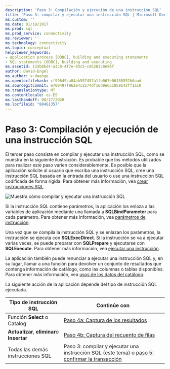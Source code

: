 ```yaml
---
description: 'Paso 3: Compilación y ejecución de una instrucción SQL'
title: 'Paso 3: compilar y ejecutar una instrucción SQL | Microsoft Docs'
ms.custom: ''
ms.date: 01/19/2017
ms.prod: sql
ms.prod_service: connectivity
ms.reviewer: ''
ms.technology: connectivity
ms.topic: conceptual
helpviewer_keywords:
- application process [ODBC], building and executing statements
- SQL statements [ODBC], building and executing
ms.assetid: 133b8bd4-a3c8-4f7e-93c5-c05283c8e96f
author: David-Engel
ms.author: v-daenge
ms.openlocfilehash: cf99649ca84ab557457a1fb067e06188552b6aad
ms.sourcegitcommit: e700497f962e4c2274df16d9e651059b42ff1a10
ms.translationtype: MT
ms.contentlocale: es-ES
ms.lasthandoff: 08/17/2020
ms.locfileid: "88461357"
---
```

# <a name="step-3-build-and-execute-an-sql-statement"></a>Paso 3: Compilación y ejecución de una instrucción SQL
El tercer paso consiste en compilar y ejecutar una instrucción SQL, como se muestra en la siguiente ilustración. Es probable que los métodos utilizados para realizar este paso varíen considerablemente. Es posible que la aplicación solicite al usuario que escriba una instrucción SQL, cree una instrucción SQL basada en la entrada del usuario o use una instrucción SQL codificada de forma rígida. Para obtener más información, vea [crear instrucciones SQL](../../../odbc/reference/develop-app/constructing-sql-statements.md).  
  
 ![Muestra cómo compilar y ejecutar una instrucción SQL](../../../odbc/reference/develop-app/media/pr13.gif "pr13")  
  
 Si la instrucción SQL contiene parámetros, la aplicación los enlaza a las variables de aplicación mediante una llamada a **SQLBindParameter** para cada parámetro. Para obtener más información, vea [parámetros de instrucción](../../../odbc/reference/develop-app/statement-parameters.md).  
  
 Una vez que se compila la instrucción SQL y se enlazan los parámetros, la instrucción se ejecuta con **SQLExecDirect**. Si la instrucción se va a ejecutar varias veces, se puede preparar con **SQLPrepare** y ejecutarse con **SQLExecute**. Para obtener más información, vea [ejecutar una instrucción](../../../odbc/reference/develop-app/executing-a-statement.md).  
  
 La aplicación también puede renunciar a ejecutar una instrucción SQL y, en su lugar, llamar a una función para devolver un conjunto de resultados que contenga información de catálogo, como las columnas o tablas disponibles. Para obtener más información, vea [usos de los datos del catálogo](../../../odbc/reference/develop-app/uses-of-catalog-data.md).  
  
 La siguiente acción de la aplicación depende del tipo de instrucción SQL ejecutada.  
  
|Tipo de instrucción SQL|Continúe con|  
|---------------------------|----------------|  
|Función **Select** o Catalog|[Paso 4a: Captura de los resultados](../../../odbc/reference/develop-app/step-4a-fetch-the-results.md)|  
|**Actualizar**, **eliminar**o **Insertar**|[Paso 4b: Captura del recuento de filas](../../../odbc/reference/develop-app/step-4b-fetch-the-row-count.md)|  
|Todas las demás instrucciones SQL|Paso 3: compilar y ejecutar una instrucción SQL (este tema) o [paso 5: confirmar la transacción](../../../odbc/reference/develop-app/step-5-commit-the-transaction.md)|
